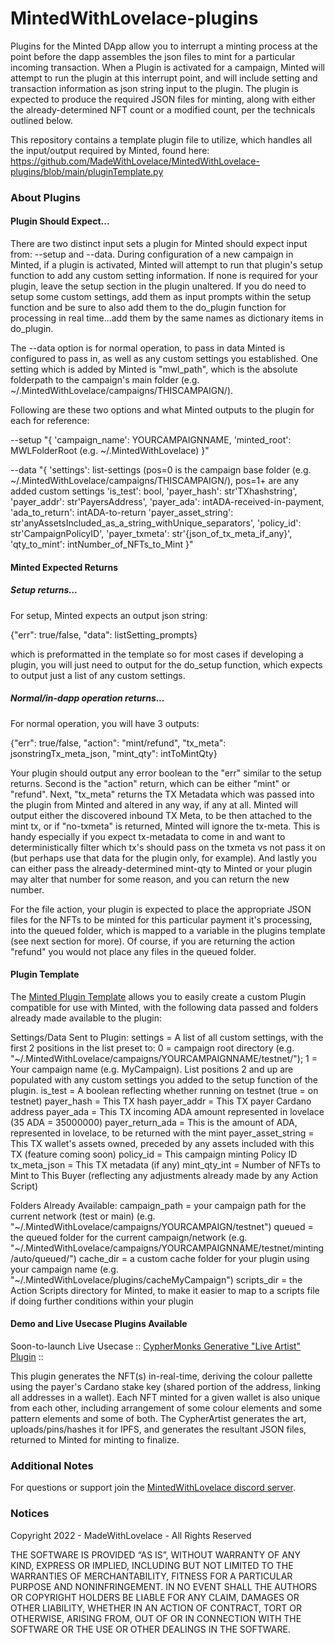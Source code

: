 # MintedWithLovelace-plugins

Plugins for the Minted DApp allow you to interrupt a minting process at the point before the dapp assembles the json files to mint for a particular incoming transaction. When a Plugin is activated for a campaign, Minted will attempt to run the plugin at this interrupt point, and will include setting and transaction information as json string input to the plugin. The plugin is expected to produce the required JSON files for minting, along with either the already-determined NFT count or a modified count, per the technicals outlined below.

This repository contains a template plugin file to utilize, which handles all the input/output required by Minted, found here: https://github.com/MadeWithLovelace/MintedWithLovelace-plugins/blob/main/pluginTemplate.py

### About Plugins
#### Plugin Should Expect...

There are two distinct input sets a plugin for Minted should expect input from: --setup and --data. During configuration of a new campaign in Minted, if a plugin is activated, Minted will attempt to run that plugin's setup function to add any custom setting information. If none is required for your plugin, leave the setup section in the plugin unaltered. If you do need to setup some custom settings, add them as input prompts within the setup function and be sure to also add them to the do_plugin function for processing in real time...add them by the same names as dictionary items in do_plugin.

The --data option is for normal operation, to pass in data Minted is configured to pass in, as well as any custom settings you established. One setting which is added by Minted is "mwl_path", which is the absolute folderpath to the campaign's main folder (e.g. ~/.MintedWithLovelace/campaigns/THISCAMPAIGN/). 

Following are these two options and what Minted outputs to the plugin for each for reference:

--setup 
"{
  'campaign_name': YOURCAMPAIGNNAME,
  'minted_root': MWLFolderRoot (e.g. ~/.MintedWithLovelace)
}"

--data 
"{
    'settings': list-settings (pos=0 is the campaign base folder (e.g. ~/.MintedWithLovelace/campaigns/THISCAMPAIGN/), pos=1+ are any added custom settings
    'is_test': bool,
    'payer_hash': str'TXhashstring',
    'payer_addr': str'PayersAddress',
    'payer_ada': intADA-received-in-payment,
    'ada_to_return': intADA-to-return
    'payer_asset_string': str'anyAssetsIncluded_as_a_string_withUnique_separators',
    'policy_id': str'CampaignPolicyID',
    'payer_txmeta': str'{json_of_tx_meta_if_any}',
    'qty_to_mint': intNumber_of_NFTs_to_Mint
}"


#### Minted Expected Returns

##### Setup returns...

For setup, Minted expects an output json string:

  {"err": true/false, "data": listSetting_prompts}

which is preformatted in the template so for most cases if developing a plugin, you will just need to output for the do_setup function, which expects to output just a list of any custom settings.

##### Normal/in-dapp operation returns...

For normal operation, you will have 3 outputs:

  {"err": true/false, "action": "mint/refund", "tx_meta": jsonstringTx_meta_json, "mint_qty": intToMintQty}

Your plugin should output any error boolean to the "err" similar to the setup returns. Second is the "action" return, which can be either "mint" or "refund". Next, "tx_meta" returns the TX Metadata which was passed into the plugin from Minted and altered in any way, if any at all. Minted will output either the discovered inbound TX Meta, to be then attached to the mint tx, or if "no-txmeta" is returned, Minted will ignore the tx-meta. This is handy especially if you expect tx-metadata to come in and want to deterministically filter which tx's should pass on the txmeta vs not pass it on (but perhaps use that data for the plugin only, for example). And lastly you can either pass the already-determined mint-qty to Minted or your plugin may alter that number for some reason, and you can return the new number. 

For the file action, your plugin is expected to place the appropriate JSON files for the NFTs to be minted for this particular payment it's processing, into the queued folder, which is mapped to a variable in the plugins template (see next section for more).  Of course, if you are returning the action "refund" you would not place any files in the queued folder.

#### Plugin Template
The [Minted Plugin Template](https://github.com/MadeWithLovelace/MintedWithLovelace-plugins/blob/main/pluginTemplate.py) allows you to easily create a custom Plugin compatible for use with Minted, with the following data passed and folders already made available to the plugin: 

Settings/Data Sent to Plugin:
  settings = A list of all custom settings, with the first 2 positions in the list preset to: 0 = campaign root directory (e.g. "~/.MintedWithLovelace/campaigns/YOURCAMPAIGNNAME/testnet/"); 1 = Your campaign name (e.g. MyCampaign). List positions 2 and up are populated with any custom settings you added to the setup function of the plugin.
  is_test = A boolean reflecting whether running on testnet (true = on testnet)
  payer_hash = This TX hash
  payer_addr = This TX payer Cardano address
  payer_ada = This TX incoming ADA amount represented in lovelace (35 ADA = 35000000)
  payer_return_ada = This is the amount of ADA, represented in lovelace, to be returned with the mint
  payer_asset_string = This TX wallet's assets owned, preceded by any assets included with this TX (feature coming soon)
  policy_id = This campaign minting Policy ID
  tx_meta_json = This TX metadata (if any)
  mint_qty_int = Number of NFTs to Mint to This Buyer (reflecting any adjustments already made by any Action Script)

Folders Already Available:
  campaign_path = your campaign path for the current network (test or main) (e.g. "~/.MintedWithLovelace/campaigns/YOURCAMPAIGN/testnet")
  queued = the queued folder for the current campaign/network (e.g. "~/.MintedWithLovelace/campaigns/YOURCAMPAIGNNAME/testnet/minting/auto/queued/")
  cache_dir = a custom cache folder for your plugin using your campaign name (e.g. "~/.MintedWithLovelace/plugins/cacheMyCampaign")
  scripts_dir = the Action Scripts directory for Minted, to make it easier to map to a scripts file if doing further conditions within your plugin

#### Demo and Live Usecase Plugins Available

Soon-to-launch Live Usecase :: [CypherMonks Generative "Live Artist" Plugin](https://github.com/MadeWithLovelace/MintedWithLovelace-plugins/blob/main/live-usecases/artistCypherMonks.py) ::

This plugin generates the NFT(s) in-real-time, deriving the colour pallette using the payer's Cardano stake key (shared portion of the address, linking all addresses in a wallet). Each NFT minted for a given wallet is also unique from each other, including arrangement of some colour elements and some pattern elements and some of both. The CypherArtist generates the art, uploads/pins/hashes it for IPFS, and generates the resultant JSON files, returned to Minted for minting to finalize.

### Additional Notes

For questions or support join the [MintedWithLovelace discord server](https://mintedwithlovelace.com).


### Notices

Copyright 2022 - MadeWithLovelace - All Rights Reserved

THE SOFTWARE IS PROVIDED “AS IS”, WITHOUT WARRANTY OF ANY KIND, EXPRESS OR IMPLIED, INCLUDING BUT NOT LIMITED TO THE WARRANTIES OF MERCHANTABILITY, FITNESS FOR A PARTICULAR PURPOSE AND NONINFRINGEMENT. IN NO EVENT SHALL THE AUTHORS OR COPYRIGHT HOLDERS BE LIABLE FOR ANY CLAIM, DAMAGES OR OTHER LIABILITY, WHETHER IN AN ACTION OF CONTRACT, TORT OR OTHERWISE, ARISING FROM, OUT OF OR IN CONNECTION WITH THE SOFTWARE OR THE USE OR OTHER DEALINGS IN THE SOFTWARE.
